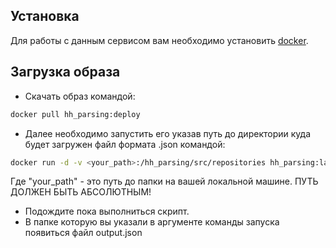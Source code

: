 ## Установка
Для работы с данным сервисом вам необходимо установить [docker](https://docs.docker.com/engine/install/).

## Загрузка образа
* Скачать образ командой:
```bash
docker pull hh_parsing:deploy
```
* Далее необходимо запустить его указав путь до директории куда будет загружен файл формата .json командой:
```bash
docker run -d -v <your_path>:/hh_parsing/src/repositories hh_parsing:latest
```
Где "your_path" - это путь до папки на вашей локальной машине. ПУТЬ ДОЛЖЕН БЫТЬ АБСОЛЮТНЫМ!
* Подождите пока выполниться скрипт.
* В папке которую вы указали в аргументе команды запуска появиться файл output.json
